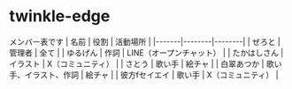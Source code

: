 # twinkle-edge
メンバー表です
| 名前 | 役割 | 活動場所 |
|-------|--------|--------|
| ぜろと | 管理者 | 全て |
| ゆるげん | 作詞 | LINE（オープンチャット） |
| たかはしさん | イラスト | X（コミュニティ） |
| さとう | 歌い手 | 絵チャ |
| 白翠あつか | 歌い手、イラスト、作詞 | 絵チャ |
| 彼方fセイエイ | 歌い手 | X（コミュニティ） |

